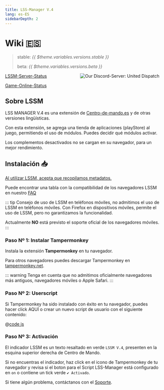 ```yaml
---
title: LSS-Manager V.4
lang: es-ES
sidebarDepth: 2
---
```


# Wiki 🇪🇸 <Badge :text="'v' + $theme.variables.versions.short"/>

> stable: <i>{{ $theme.variables.versions.stable }}</i>
> 
> beta: <i>{{ $theme.variables.versions.beta }}</i>

<discord style="float: right;"><img src="https://discord.com/api/guilds/254167535446917120/embed.png?style=banner1" alt="Our Discord-Server: United Dispatch" data-prevent-zooming></discord>

[LSSM-Server-Status](https://status.lss-manager.de)

[Game-Online-Status](https://status.lss-manager.de/status/missionchief)

<!-- Do NOT edit anything above this line! Any edits will be removed as content is auto generated! -->

## Sobre LSSM

LSS MANAGER V.4 es una extensión de [Centro-de-mando.es](https://www.centro-de-mando.es/) y de otras versiones lingüísticas.

Con esta extensión, se agrega una tienda de aplicaciones (playStore) al juego, permitiendo el uso de módulos. Puedes decidir qué módulos activar.

Los complementos desactivados no se cargan en su navegador, para un mejor rendimiento.


## Instalación 📥
[Al utilizar LSSM, acepta que recopilamos metadatos.](metadata.md)

Puede encontrar una tabla con la compatibilidad de los navegadores LSSM en nuestro [FAQ](faq.md)

::: tip 
Consejo de uso de LSSM en teléfonos móviles, no admitimos el uso de LSSM en teléfonos móviles. Con Firefox en dispositivos móviles, permite el uso de LSSM,
pero no garantizamos la funcionalidad.

Actualmente **NO** está previsto el soporte oficial de los navegadores móviles.
:::

### Paso Nº 1: Instalar Tampermonkey
Instala la extensión **Tampermonkey** en tu navegador.

<tampermonkey-download-table/>

Para otros navegadores puedes descargar Tampermonkey en [tampermonkey.net](https://www.tampermonkey.net/).

::: warning 
Tenga en cuenta que no admitimos oficialmente navegadores más antiguos, navegadores móviles o Apple Safari.
:::

### Paso Nº 2: Userscript
Si Tampermonkey ha sido instalado con éxito en tu navegador, puedes hacer click <a :href="$theme.variables.server + 'lssm-v4.user.js'" target="_blank">AQUÍ</a> o crear un nuevo script de usuario con el siguiente contenido:

@[code js](@userscript)

### Paso Nº 3: Activación
El indicador LSSM es un texto resaltado en verde `LSSM V.4`, presenten en la esquina superior derecha de Centro de Mando.  

Si no encuentras el indicador, haz click en el icono de Tampermonkey de tu navegador y revisa si el boton para el Script LSS-Manager está configurado en `on` o contiene un tick verde `✔ Activado`. 

Si tiene algún problema, contáctanos con el [Soporte](support.md).
